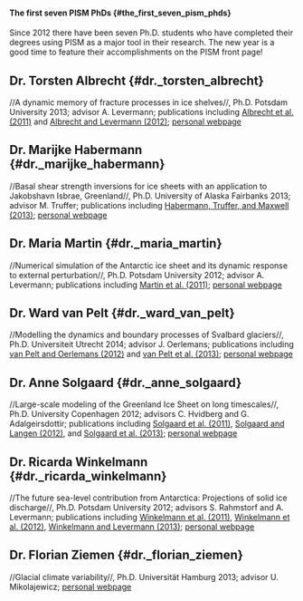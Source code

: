 #### The first seven PISM PhDs {#the_first_seven_pism_phds}

Since 2012 there have been seven Ph.D. students who have completed their
degrees using PISM as a major tool in their research. The new year is a
good time to feature their accomplishments on the PISM front page!

Dr. Torsten Albrecht {#dr._torsten_albrecht}
--------------------

//A dynamic memory of fracture processes in ice shelves//, Ph.D. Potsdam
University 2013; advisor A. Levermann; publications including [Albrecht
et al. (2011)](:publications#section2011) and [Albrecht and
Levermann (2012)](:publications#section2012); [personal
webpage](http://www.pik-potsdam.de/~albrecht/)

Dr. Marijke Habermann {#dr._marijke_habermann}
---------------------

//Basal shear strength inversions for ice sheets with an application to
Jakobshavn Isbrae, Greenland//, Ph.D. University of Alaska Fairbanks
2013; advisor M. Truffer; publications including [Habermann, Truffer,
and Maxwell (2013)](:publications#section2013); [personal
webpage](http://glaciers.gi.alaska.edu/people/habermann)

Dr. Maria Martin {#dr._maria_martin}
----------------

//Numerical simulation of the Antarctic ice sheet and its dynamic
response to external perturbation//, Ph.D. Potsdam University 2012;
advisor A. Levermann; publications including [Martin et al.
(2011)](:publications#section2011); [personal
webpage](http://www.pik-potsdam.de/~martin/)

Dr. Ward van Pelt {#dr._ward_van_pelt}
-----------------

//Modelling the dynamics and boundary processes of Svalbard glaciers//,
Ph.D. Universiteit Utrecht 2014; advisor J. Oerlemans; publications
including [van Pelt and Oerlemans
(2012)](:publications#section2012) and [van Pelt et al.
(2013)](:publications#section2013); [personal
webpage](http://www.wardvanpelt.com)

Dr. Anne Solgaard {#dr._anne_solgaard}
-----------------

//Large-scale modeling of the Greenland Ice Sheet on long timescales//,
Ph.D. University Copenhagen 2012; advisors C. Hvidberg and G.
Adalgeirsdottir; publications including [Solgaard et al.
(2011)](:publications#section2011), [Solgaard and Langen
(2012)](:publications#section2012), and [Solgaard et al.
(2013)](:publications#section2013); [personal
webpage](http://www.iceandclimate.nbi.ku.dk/staff/description/?id=246112)

Dr. Ricarda Winkelmann {#dr._ricarda_winkelmann}
----------------------

//The future sea-level contribution from Antarctica: Projections of
solid ice discharge//, Ph.D. Potsdam University 2012; advisors S.
Rahmstorf and A. Levermann; publications including [Winkelmann et al.
(2011)](:publications#section2011), [Winkelmann et al.
(2012)](:publications#section2012), [Winkelmann and Levermann
(2013)](:publications#section2013); [personal
webpage](http://www.pik-potsdam.de/~ricardaw/)

Dr. Florian Ziemen {#dr._florian_ziemen}
------------------

//Glacial climate variability//, Ph.D. Universität Hamburg 2013; advisor
U. Mikolajewicz; [personal
webpage](http://www.mpimet.mpg.de/en/staff/florian-ziemen.html)
